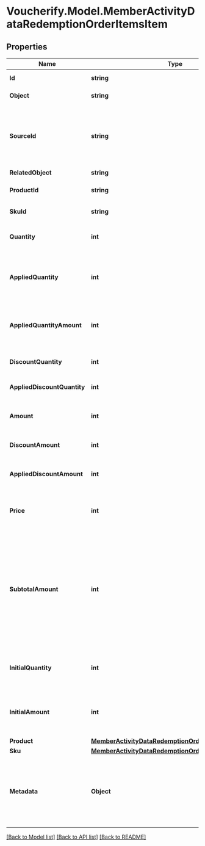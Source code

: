 # Voucherify.Model.MemberActivityDataRedemptionOrderItemsItem

## Properties

Name | Type | Description | Notes
------------ | ------------- | ------------- | -------------
**Id** | **string** | Unique identifier of the order line item. | [optional] 
**Object** | **string** |  | [optional] [default to ObjectEnum.OrderItem]
**SourceId** | **string** | The merchant&#39;s product/SKU ID (if it is different from the Voucherify product/SKU ID). It is useful in the integration between multiple systems. It can be an ID from an eCommerce site, a database, or a third-party service. | [optional] 
**RelatedObject** | **string** |  | [optional] 
**ProductId** | **string** | Unique identifier of the product. It is assigned by Voucherify. | [optional] 
**SkuId** | **string** | Unique identifier of the SKU. It is assigned by Voucherify. | [optional] 
**Quantity** | **int** | Quantity of the particular item in the cart. and The quantity of the particular item in the cart. | [optional] 
**AppliedQuantity** | **int** | Quantity of items changed by the application of a new quantity items. It can be positive when an item is added or negative if an item is replaced. | [optional] 
**AppliedQuantityAmount** | **int** | Amount for the items changed by the application of a new quantity items. It can be positive when an item is added or negative if an item is replaced. | [optional] 
**DiscountQuantity** | **int** | Number of discounted items. and Number of dicounted items. | [optional] 
**AppliedDiscountQuantity** | **int** | Number of the discounted items applied in the transaction. | [optional] 
**Amount** | **int** | Total amount of the order item (price * quantity). and The total amount of the order item (price * quantity). | [optional] 
**DiscountAmount** | **int** | Sum of all order-item-level discounts applied to the order. | [optional] 
**AppliedDiscountAmount** | **int** | Order-level discount amount applied in the transaction. and This field shows the order-level discount applied. | [optional] 
**Price** | **int** | Unit price of an item. The value is multiplied by 100 to represent 2 decimal places. For example &#x60;10000 cents&#x60; for &#x60;$100.00&#x60;. | [optional] 
**SubtotalAmount** | **int** | Final order item amount after the applied item-level discount.  If there are no item-level discounts applied, this item is equal to the &#x60;amount&#x60;.    &#x60;subtotal_amount&#x60;&#x3D;&#x60;amount&#x60;-&#x60;discount_amount&#x60; and Final order item amount after the applied item-level discount.  If there are no item-level discounts applied, this item is equal to the &#x60;amount&#x60;.    &#x60;subtotal_amount&#x60;&#x3D;&#x60;amount&#x60;-&#x60;applied_discount_amount&#x60; | [optional] 
**InitialQuantity** | **int** | A positive integer in the smallest unit quantity representing the total amount of the order; this is the sum of the order items&#39; quantity. | [optional] 
**InitialAmount** | **int** | A positive integer in the smallest currency unit (e.g. 100 cents for $1.00) representing the total amount of the order. This is the sum of the order items&#39; amounts. | [optional] 
**Product** | [**MemberActivityDataRedemptionOrderItemsItemProduct**](MemberActivityDataRedemptionOrderItemsItemProduct.md) |  | [optional] 
**Sku** | [**MemberActivityDataRedemptionOrderItemsItemSku**](MemberActivityDataRedemptionOrderItemsItemSku.md) |  | [optional] 
**Metadata** | **Object** | A set of custom key/value pairs that you can attach to an item object. It can be useful for storing additional information about the item in a structured format. It can be used to define business validation rules or discount formulas. | [optional] 

[[Back to Model list]](../../README.md#documentation-for-models) [[Back to API list]](../../README.md#documentation-for-api-endpoints) [[Back to README]](../../README.md)

